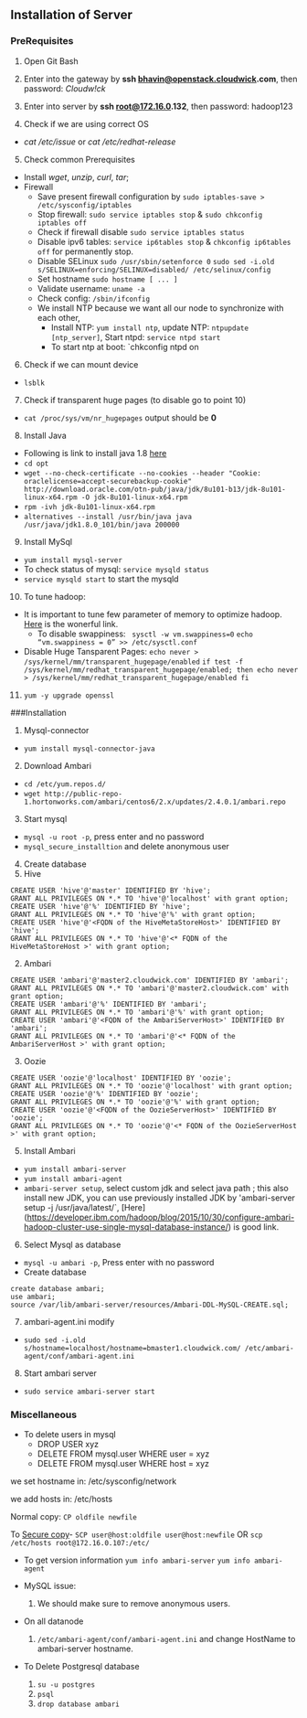 ## Installation of Server

### PreRequisites

1. Open Git Bash

2. Enter into the gateway by __ssh bhavin@openstack.cloudwick.com__, then password: _Cloudw!ck_

3. Enter into server by __ssh root@172.16.0.132__, then password: hadoop123

4. Check if we are using correct OS
  * _cat /etc/issue_   or _cat /etc/redhat-release_

5. Check common Prerequisites
  * Install _wget_, _unzip_, _curl_, _tar_;
  * Firewall
    * Save present firewall configuration by `sudo iptables-save > /etc/sysconfig/iptables`
    * Stop firewall: `sudo service iptables stop` & `sudo chkconfig iptables off`
    * Check if firewall disable `sudo service iptables status`
    * Disable ipv6 tables: `service ip6tables stop` & `chkconfig ip6tables off` for permanently stop. 
    * Disable SELinux `sudo /usr/sbin/setenforce 0`
      `sudo sed -i.old s/SELINUX=enforcing/SELINUX=disabled/ /etc/selinux/config`
    * Set hostname `sudo hostname [ ... ]`
    * Validate username: `uname -a`
    * Check config: `/sbin/ifconfig`
    * We install NTP because we want all our node to synchronize with each other,
      * Install NTP: `yum install ntp`, update NTP: `ntpupdate [ntp_server]`, Start ntpd: `service ntpd start`
      * To start ntp at boot: `chkconfig ntpd on  

6. Check if we can mount device
  * `lsblk`

7. Check if transparent huge pages (to disable go to point 10)
  * `cat /proc/sys/vm/nr_hugepages` output should be __0__

8. Install Java
  * Following is link to install java 1.8 [here](http://tecadmin.net/install-java-8-on-centos-rhel-and-fedora/#)
  * `cd opt`
  * `wget --no-check-certificate --no-cookies --header "Cookie: oraclelicense=accept-securebackup-cookie" http://download.oracle.com/otn-pub/java/jdk/8u101-b13/jdk-8u101-linux-x64.rpm -O jdk-8u101-linux-x64.rpm`
  * `rpm -ivh jdk-8u101-linux-x64.rpm`
  * `alternatives --install /usr/bin/java java /usr/java/jdk1.8.0_101/bin/java 200000`

9. Install MySql
  * `yum install mysql-server`
  *  To check status of mysql: `service mysqld status`
  * `service mysqld start` to start the mysqld

10. To tune hadoop:
  * It is important to tune few parameter of memory to optimize hadoop. [Here](http://mapredit.blogspot.co.uk/2014/11/hadoop-server-performance-tuning.html) is the wonerful link.
    * To disable swappiness:
    ` sysctl -w vm.swappiness=0`
    `echo “vm.swappiness = 0” >> /etc/sysctl.conf `
  * Disable Huge Tansparent Pages:
    `echo never > /sys/kernel/mm/transparent_hugepage/enabled`
    `if test -f /sys/kernel/mm/redhat_transparent_hugepage/enabled; then
echo never > /sys/kernel/mm/redhat_transparent_hugepage/enabled
fi`

11. `yum -y upgrade openssl`


###Installation

1. Mysql-connector
  * `yum install mysql-connector-java`

2. Download Ambari
  * `cd /etc/yum.repos.d/`
  * `wget http://public-repo-1.hortonworks.com/ambari/centos6/2.x/updates/2.4.0.1/ambari.repo`

3. Start mysql
  * `mysql -u root -p`, press enter and no password
  * `mysql_secure_installtion` and delete anonymous user

4. Create database
  1. Hive
```mysql
CREATE USER 'hive'@'master' IDENTIFIED BY 'hive';
GRANT ALL PRIVILEGES ON *.* TO 'hive'@'localhost' with grant option;
CREATE USER 'hive'@'%' IDENTIFIED BY 'hive';
GRANT ALL PRIVILEGES ON *.* TO 'hive'@'%' with grant option;
CREATE USER 'hive'@'<FQDN of the HiveMetaStoreHost>' IDENTIFIED BY
'hive';
GRANT ALL PRIVILEGES ON *.* TO 'hive'@'<* FQDN of the
HiveMetaStoreHost >' with grant option; 
```

  2. Ambari
```mysql
CREATE USER 'ambari'@'master2.cloudwick.com' IDENTIFIED BY 'ambari';
GRANT ALL PRIVILEGES ON *.* TO 'ambari'@'master2.cloudwick.com' with grant option;
CREATE USER 'ambari'@'%' IDENTIFIED BY 'ambari';
GRANT ALL PRIVILEGES ON *.* TO 'ambari'@'%' with grant option;
CREATE USER 'ambari'@'<FQDN of the AmbariServerHost>' IDENTIFIED BY
'ambari';
GRANT ALL PRIVILEGES ON *.* TO 'ambari'@'<* FQDN of the
AmbariServerHost >' with grant option; 
```

  3. Oozie
```mysql
CREATE USER 'oozie'@'localhost' IDENTIFIED BY 'oozie';
GRANT ALL PRIVILEGES ON *.* TO 'oozie'@'localhost' with grant option;
CREATE USER 'oozie'@'%' IDENTIFIED BY 'oozie';
GRANT ALL PRIVILEGES ON *.* TO 'oozie'@'%' with grant option;
CREATE USER 'oozie'@'<FQDN of the OozieServerHost>' IDENTIFIED BY
'oozie';
GRANT ALL PRIVILEGES ON *.* TO 'oozie'@'<* FQDN of the OozieServerHost
>' with grant option;
```

5. Install Ambari 
  * `yum install ambari-server`
  * `yum install ambari-agent`
  * `ambari-server setup`, select custom jdk and select java path ; this also install new JDK, you can use previously installed JDK by
	'ambari-server setup -j /usr/java/latest/`, [Here] (https://developer.ibm.com/hadoop/blog/2015/10/30/configure-ambari-hadoop-cluster-use-single-mysql-database-instance/) is good link.


6. Select Mysql as database
  * `mysql -u ambari -p`, Press enter with no password
  * Create database

```mysql
create database ambari;
use ambari;
source /var/lib/ambari-server/resources/Ambari-DDL-MySQL-CREATE.sql;
```

7. ambari-agent.ini modify
  * `sudo sed -i.old s/hostname=localhost/hostname=bmaster1.cloudwick.com/ /etc/ambari-agent/conf/ambari-agent.ini`

8. Start ambari server
  * `sudo service ambari-server start`





### Miscellaneous

* To delete users in mysql
  * DROP USER xyz
  * DELETE FROM mysql.user WHERE user = xyz
  * DELETE FROM mysql.user WHERE host = xyz

we set hostname in: /etc/sysconfig/network

we add hosts in: /etc/hosts

Normal copy: `CP oldfile newfile`

To [Secure copy](http://www.hypexr.org/linux_scp_help.php)-  `SCP user@host:oldfile user@host:newfile`
OR
`scp /etc/hosts root@172.16.0.107:/etc/`

* To get version information
  `yum info ambari-server`
  `yum info ambari-agent`

* MySQL issue:
  1. We should make sure to remove anonymous users.

* On all datanode
  1. `/etc/ambari-agent/conf/ambari-agent.ini` and change HostName to ambari-server hostname.

* To Delete Postgresql database
  1. `su -u postgres`
  2. `psql`
  3. `drop database ambari`
  
